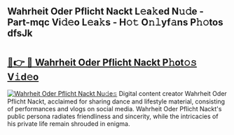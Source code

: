 ## Wahrheit Oder Pflicht Nackt L𝚎a𝚔ed N𝚞𝚍e - Part-mqc Vi𝚍𝚎o L𝚎a𝚔s - H𝚘𝚝 O𝚗𝚕yf𝚊ns P𝚑𝚘tos dfsJk

# <h2><a href="http://kfe85x.oniu.top/?m=Wahrheit+Oder+Pflicht+Nackt">🔗👉 🔴 Wahrheit Oder Pflicht Nackt P𝚑ot𝚘𝚜 V𝚒d𝚎o</a></h2>

[![Wahrheit Oder Pflicht Nackt Nu𝚍e𝚜](https://i.imgur.com/0qMVB7G.gif)](http://kfe85x.oniu.top/?m=Wahrheit+Oder+Pflicht+Nackt)
Digital content creator Wahrheit Oder Pflicht Nackt, acclaimed for sharing dance and lifestyle material, consisting of performances and vlogs on social media. Wahrheit Oder Pflicht Nackt's public persona radiates friendliness and sincerity, while the intricacies of his private life remain shrouded in enigma.  
